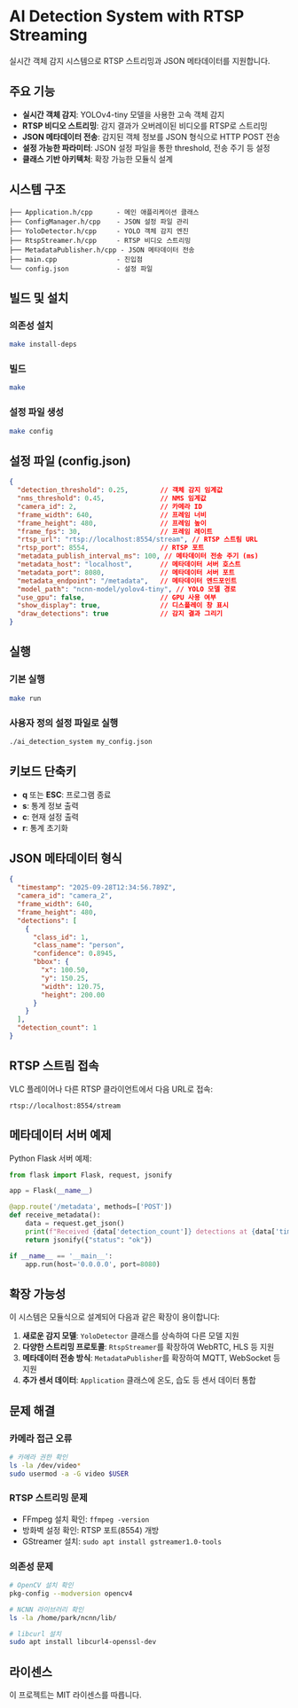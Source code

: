 # AI Detection System with RTSP Streaming

실시간 객체 감지 시스템으로 RTSP 스트리밍과 JSON 메타데이터를 지원합니다.

## 주요 기능

- **실시간 객체 감지**: YOLOv4-tiny 모델을 사용한 고속 객체 감지
- **RTSP 비디오 스트리밍**: 감지 결과가 오버레이된 비디오를 RTSP로 스트리밍
- **JSON 메타데이터 전송**: 감지된 객체 정보를 JSON 형식으로 HTTP POST 전송  
- **설정 가능한 파라미터**: JSON 설정 파일을 통한 threshold, 전송 주기 등 설정
- **클래스 기반 아키텍처**: 확장 가능한 모듈식 설계

## 시스템 구조

```
├── Application.h/cpp      - 메인 애플리케이션 클래스
├── ConfigManager.h/cpp    - JSON 설정 파일 관리
├── YoloDetector.h/cpp     - YOLO 객체 감지 엔진
├── RtspStreamer.h/cpp     - RTSP 비디오 스트리밍
├── MetadataPublisher.h/cpp - JSON 메타데이터 전송
├── main.cpp               - 진입점
└── config.json            - 설정 파일
```

## 빌드 및 설치

### 의존성 설치
```bash
make install-deps
```

### 빌드
```bash
make
```

### 설정 파일 생성
```bash
make config
```

## 설정 파일 (config.json)

```json
{
  "detection_threshold": 0.25,        // 객체 감지 임계값
  "nms_threshold": 0.45,              // NMS 임계값
  "camera_id": 2,                     // 카메라 ID
  "frame_width": 640,                 // 프레임 너비
  "frame_height": 480,                // 프레임 높이
  "frame_fps": 30,                    // 프레임 레이트
  "rtsp_url": "rtsp://localhost:8554/stream", // RTSP 스트림 URL
  "rtsp_port": 8554,                  // RTSP 포트
  "metadata_publish_interval_ms": 100, // 메타데이터 전송 주기 (ms)
  "metadata_host": "localhost",       // 메타데이터 서버 호스트
  "metadata_port": 8080,              // 메타데이터 서버 포트
  "metadata_endpoint": "/metadata",   // 메타데이터 엔드포인트
  "model_path": "ncnn-model/yolov4-tiny", // YOLO 모델 경로
  "use_gpu": false,                   // GPU 사용 여부
  "show_display": true,               // 디스플레이 창 표시
  "draw_detections": true             // 감지 결과 그리기
}
```

## 실행

### 기본 실행
```bash
make run
```

### 사용자 정의 설정 파일로 실행
```bash
./ai_detection_system my_config.json
```

## 키보드 단축키

- **q** 또는 **ESC**: 프로그램 종료
- **s**: 통계 정보 출력
- **c**: 현재 설정 출력
- **r**: 통계 초기화

## JSON 메타데이터 형식

```json
{
  "timestamp": "2025-09-28T12:34:56.789Z",
  "camera_id": "camera_2",
  "frame_width": 640,
  "frame_height": 480,
  "detections": [
    {
      "class_id": 1,
      "class_name": "person",
      "confidence": 0.8945,
      "bbox": {
        "x": 100.50,
        "y": 150.25,
        "width": 120.75,
        "height": 200.00
      }
    }
  ],
  "detection_count": 1
}
```

## RTSP 스트림 접속

VLC 플레이어나 다른 RTSP 클라이언트에서 다음 URL로 접속:
```
rtsp://localhost:8554/stream
```

## 메타데이터 서버 예제

Python Flask 서버 예제:
```python
from flask import Flask, request, jsonify

app = Flask(__name__)

@app.route('/metadata', methods=['POST'])
def receive_metadata():
    data = request.get_json()
    print(f"Received {data['detection_count']} detections at {data['timestamp']}")
    return jsonify({"status": "ok"})

if __name__ == '__main__':
    app.run(host='0.0.0.0', port=8080)
```

## 확장 가능성

이 시스템은 모듈식으로 설계되어 다음과 같은 확장이 용이합니다:

1. **새로운 감지 모델**: `YoloDetector` 클래스를 상속하여 다른 모델 지원
2. **다양한 스트리밍 프로토콜**: `RtspStreamer`를 확장하여 WebRTC, HLS 등 지원
3. **메타데이터 전송 방식**: `MetadataPublisher`를 확장하여 MQTT, WebSocket 등 지원
4. **추가 센서 데이터**: `Application` 클래스에 온도, 습도 등 센서 데이터 통합

## 문제 해결

### 카메라 접근 오류
```bash
# 카메라 권한 확인
ls -la /dev/video*
sudo usermod -a -G video $USER
```

### RTSP 스트리밍 문제
- FFmpeg 설치 확인: `ffmpeg -version`
- 방화벽 설정 확인: RTSP 포트(8554) 개방
- GStreamer 설치: `sudo apt install gstreamer1.0-tools`

### 의존성 문제
```bash
# OpenCV 설치 확인
pkg-config --modversion opencv4

# NCNN 라이브러리 확인
ls -la /home/park/ncnn/lib/

# libcurl 설치
sudo apt install libcurl4-openssl-dev
```

## 라이센스

이 프로젝트는 MIT 라이센스를 따릅니다.